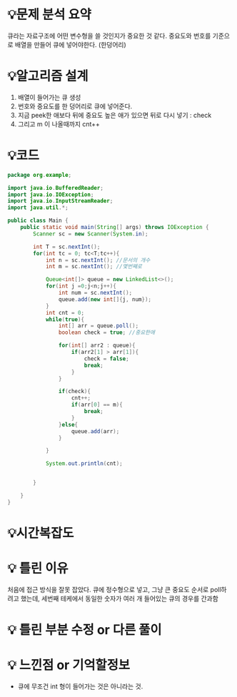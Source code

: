 # 💡**문제 분석 요약**

큐라는 자료구조에 어떤 변수형을 쓸 것인지가 중요한 것 같다.
중요도와 번호를 기준으로 배열을 만들어 큐에 넣어야한다. (한덩어리)

# 💡**알고리즘 설계**
1. 배열이 들어가는 큐 생성
2. 번호와 중요도를 한 덩어리로 큐에 넣어준다.
3. 지금 peek한 애보다 뒤에 중요도 높은 애가 있으면 뒤로 다시 넣기 : check
4. 그리고 m 이 나올때까지 cnt++ 

# 💡코드

```java
package org.example;

import java.io.BufferedReader;
import java.io.IOException;
import java.io.InputStreamReader;
import java.util.*;

public class Main {
    public static void main(String[] args) throws IOException {
        Scanner sc = new Scanner(System.in);

        int T = sc.nextInt();
        for(int tc = 0; tc<T;tc++){
            int n = sc.nextInt(); //문서의 개수
            int m = sc.nextInt(); //몇번째로

            Queue<int[]> queue = new LinkedList<>();
            for(int j =0;j<n;j++){
                int num = sc.nextInt();
                queue.add(new int[]{j, num});
            }
            int cnt = 0;
            while(true){
                int[] arr = queue.poll();
                boolean check = true; //중요한애

                for(int[] arr2 : queue){
                    if(arr2[1] > arr[1]){
                        check = false;
                        break;
                    }
                }

                if(check){
                    cnt++;
                    if(arr[0] == m){
                        break;
                    }
                }else{
                    queue.add(arr);
                }

            }

            System.out.println(cnt);


        }

    }
}
```

# 💡시간복잡도


# 💡 틀린 이유

처음에 접근 방식을 잘못 잡았다. 큐에 정수형으로 넣고, 그냥 큰 중요도 순서로 poll하려고 했는데, 세번째 테케에서 동일한 숫자가 여러 개 들어있는 큐의 경우를 간과함


# 💡 틀린 부분 수정 or 다른 풀이

# 💡 느낀점 or 기억할정보

- 큐에 무조건 int 형이 들어가는 것은 아니라는 것.

